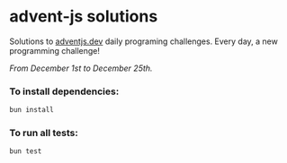 # advent-js solutions

Solutions to [adventjs.dev](adventjs.dev) daily programing challenges. Every day, a new programming challenge!

*From December 1st to December 25th.*

### To install dependencies:

```bash
bun install
```

### To run all tests:

```bash
bun test
```
